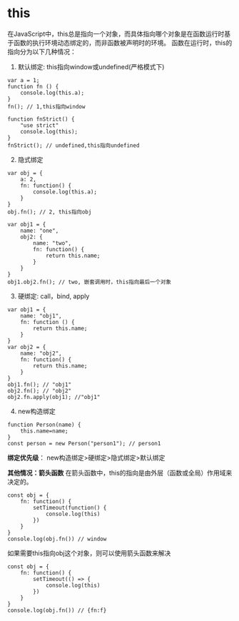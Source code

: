 # this
在JavaScript中，this总是指向一个对象，而具体指向哪个对象是在函数运行时基于函数的执行环境动态绑定的，而非函数被声明时的环境。
函数在运行时，this的指向分为以下几种情况：
1. 默认绑定: this指向window或undefined(严格模式下)
```
var a = 1;
function fn () {
	console.log(this.a);
}
fn(); // 1,this指向window

function fnStrict() {
	"use strict"
	console.log(this);
}
fnStrict(); // undefined,this指向undefined
```

2. 隐式绑定

```
var obj = {
	a: 2,
	fn: function() {
		console.log(this.a);
	}
}
obj.fn(); // 2, this指向obj
```

```
var obj1 = {
	name: "one",
	obj2: {
		name: "two",
		fn: function() {
			return this.name;
		}
	}
}
obj1.obj2.fn(); // two, 嵌套调用时，this指向最后一个对象
```

3. 硬绑定: call，bind,  apply

```
var obj1 = {
	name: "obj1",
	fn: function () {
		return this.name;
	}
}
var obj2 = {
	name: "obj2",
	fn: function() {
		return this.name;
	}
}
obj1.fn(); // "obj1"
obj2.fn(); // "obj2"
obj2.fn.apply(obj1); //"obj1"
```

4. new构造绑定

```
function Person(name) {
	this.name=name;
}
const person = new Person("person1"); // person1
```

**绑定优先级**：
new构造绑定>硬绑定>隐式绑定>默认绑定

**其他情况：箭头函数**
在箭头函数中，this的指向是由外层（函数或全局）作用域来决定的。

```
const obj = {
	fn: function() {
		setTimeout(function() {
			console.log(this)
		})
	}
}
console.log(obj.fn()) // window
```
如果需要this指向obj这个对象，则可以使用箭头函数来解决

```
const obj = {
	fn: function() {
		setTimeout(() => {
			console.log(this)
		})
	}
}
console.log(obj.fn()) // {fn:f}
```
